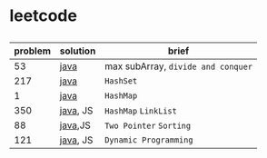 # leetcode

##

| problem | solution                                                                                  | brief                              |
| ------- | ----------------------------------------------------------------------------------------- | ---------------------------------- |
| 53      | [java](https://github.com/MartianWill/leetcode/tree/main/53_max_subArray/java)            | max subArray, `divide and conquer` |
| 217     | [java](https://github.com/MartianWill/leetcode/tree/main/217_contains_duplicate/java)     | `HashSet`                          |
| 1       | [java](https://github.com/MartianWill/leetcode/tree/main/1_two_sum)                       | `HashMap`                          |
| 350     | [java](https://github.com/MartianWill/leetcode/tree/main/350_intersection_two_arrays), JS | `HashMap` `LinkList`               |
| 88      | [java](https://github.com/MartianWill/leetcode/tree/main/88_merge_sorted_array),JS        | `Two Pointer` `Sorting`            |
| 121     | [java](https://github.com/MartianWill/leetcode/tree/main/121_best_time_buy_and_sell), JS  | `Dynamic Programming`              |
